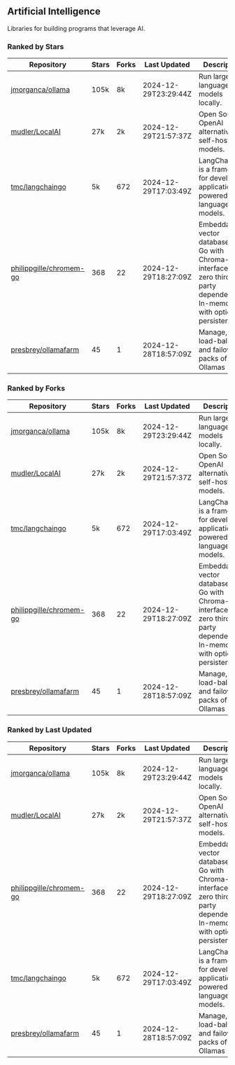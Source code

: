## Artificial Intelligence

Libraries for building programs that leverage AI.

### Ranked by Stars

| Repository | Stars | Forks | Last Updated | Description | 
|------------|-------|-------|--------------|-------------|
| [jmorganca/ollama](https://github.com/jmorganca/ollama) | 105k | 8k | 2024-12-29T23:29:44Z |  Run large language models locally. |
| [mudler/LocalAI](https://github.com/mudler/LocalAI) | 27k | 2k | 2024-12-29T21:57:37Z |  Open Source OpenAI alternative, self-host AI models. |
| [tmc/langchaingo](https://github.com/tmc/langchaingo) | 5k | 672 | 2024-12-29T17:03:49Z |  LangChainGo is a framework for developing applications powered by language models. |
| [philippgille/chromem-go](https://github.com/philippgille/chromem-go) | 368 | 22 | 2024-12-29T18:27:09Z |  Embeddable vector database for Go with Chroma-like interface and zero third-party dependencies. In-memory with optional persistence. |
| [presbrey/ollamafarm](https://github.com/presbrey/ollamafarm) | 45 | 1 | 2024-12-28T18:57:09Z |  Manage, load-balance, and failover packs of Ollamas |

### Ranked by Forks

| Repository | Stars | Forks | Last Updated | Description | 
|------------|-------|-------|--------------|-------------|
| [jmorganca/ollama](https://github.com/jmorganca/ollama) | 105k | 8k | 2024-12-29T23:29:44Z |  Run large language models locally. |
| [mudler/LocalAI](https://github.com/mudler/LocalAI) | 27k | 2k | 2024-12-29T21:57:37Z |  Open Source OpenAI alternative, self-host AI models. |
| [tmc/langchaingo](https://github.com/tmc/langchaingo) | 5k | 672 | 2024-12-29T17:03:49Z |  LangChainGo is a framework for developing applications powered by language models. |
| [philippgille/chromem-go](https://github.com/philippgille/chromem-go) | 368 | 22 | 2024-12-29T18:27:09Z |  Embeddable vector database for Go with Chroma-like interface and zero third-party dependencies. In-memory with optional persistence. |
| [presbrey/ollamafarm](https://github.com/presbrey/ollamafarm) | 45 | 1 | 2024-12-28T18:57:09Z |  Manage, load-balance, and failover packs of Ollamas |

### Ranked by Last Updated

| Repository | Stars | Forks | Last Updated | Description | 
|------------|-------|-------|--------------|-------------|
| [jmorganca/ollama](https://github.com/jmorganca/ollama) | 105k | 8k | 2024-12-29T23:29:44Z |  Run large language models locally. |
| [mudler/LocalAI](https://github.com/mudler/LocalAI) | 27k | 2k | 2024-12-29T21:57:37Z |  Open Source OpenAI alternative, self-host AI models. |
| [philippgille/chromem-go](https://github.com/philippgille/chromem-go) | 368 | 22 | 2024-12-29T18:27:09Z |  Embeddable vector database for Go with Chroma-like interface and zero third-party dependencies. In-memory with optional persistence. |
| [tmc/langchaingo](https://github.com/tmc/langchaingo) | 5k | 672 | 2024-12-29T17:03:49Z |  LangChainGo is a framework for developing applications powered by language models. |
| [presbrey/ollamafarm](https://github.com/presbrey/ollamafarm) | 45 | 1 | 2024-12-28T18:57:09Z |  Manage, load-balance, and failover packs of Ollamas |

